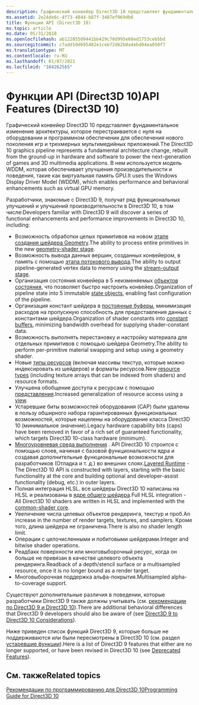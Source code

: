 ```yaml
---
description: Графический конвейер Direct3D 10 представляет фундаментальное изменение архитектуры, которое перестраивается с нуля на оборудовании и программном обеспечении для обеспечения нового поколения игр и трехмерных мультимедийных приложений.
ms.assetid: 2e24de6c-4f73-4844-b87f-3487ef069db6
title: Функции API (Direct3D 10)
ms.topic: article
ms.date: 05/31/2018
ms.openlocfilehash: ab12285509441bb429c78d995e68ed1753ceb5bd
ms.sourcegitcommit: c7add10d695482e1ceb72d62b8a4ebd84ea050f7
ms.translationtype: MT
ms.contentlocale: ru-RU
ms.lasthandoff: 01/07/2021
ms.locfileid: "104262565"
---
```

# <a name="api-features-direct3d-10"></a><span data-ttu-id="4e567-103">Функции API (Direct3D 10)</span><span class="sxs-lookup"><span data-stu-id="4e567-103">API Features (Direct3D 10)</span></span>

<span data-ttu-id="4e567-104">Графический конвейер Direct3D 10 представляет фундаментальное изменение архитектуры, которое перестраивается с нуля на оборудовании и программном обеспечении для обеспечения нового поколения игр и трехмерных мультимедийных приложений.</span><span class="sxs-lookup"><span data-stu-id="4e567-104">The Direct3D 10 graphics pipeline represents a fundamental architecture change, rebuilt from the ground-up in hardware and software to power the next-generation of games and 3D multimedia applications.</span></span> <span data-ttu-id="4e567-105">В нем используется модель WDDM, которая обеспечивает улучшения производительности и поведения, такие как виртуальная память GPU.</span><span class="sxs-lookup"><span data-stu-id="4e567-105">It uses the Windows Display Driver Model (WDDM), which enables performance and behavioral enhancements such as virtual GPU memory.</span></span>

<span data-ttu-id="4e567-106">Разработчики, знакомые с Direct3D 9, получат ряд функциональных улучшений и улучшений производительности в Direct3D 10, в том числе:</span><span class="sxs-lookup"><span data-stu-id="4e567-106">Developers familiar with Direct3D 9 will discover a series of functional enhancements and performance improvements in Direct3D 10, including:</span></span>

-   <span data-ttu-id="4e567-107">Возможность обработки целых примитивов на новом [этапе создания шейдера Geometry](/previous-versions//bb205146(v=vs.85)).</span><span class="sxs-lookup"><span data-stu-id="4e567-107">The ability to process entire primitives in the new [geometry-shader stage](/previous-versions//bb205146(v=vs.85)).</span></span>
-   <span data-ttu-id="4e567-108">Возможность вывода данных вершин, созданных конвейером, в память с помощью [этапа потокового вывода](../direct3d11/d3d10-graphics-programming-guide-output-stream-stage.md).</span><span class="sxs-lookup"><span data-stu-id="4e567-108">The ability to output pipeline-generated vertex data to memory using the [stream-output stage](../direct3d11/d3d10-graphics-programming-guide-output-stream-stage.md).</span></span>
-   <span data-ttu-id="4e567-109">Организация состояния конвейера в 5 неизменяемых [объектов состояния](d3d10-graphics-programming-guide-api-features-state-objects.md), что позволяет быстро настроить конвейер.</span><span class="sxs-lookup"><span data-stu-id="4e567-109">Organization of pipeline state into 5 immutable [state objects](d3d10-graphics-programming-guide-api-features-state-objects.md), enabling fast configuration of the pipeline.</span></span>
-   <span data-ttu-id="4e567-110">Организация констант шейдера в [постоянные буферы](d3d10-graphics-programming-guide-resources-types.md), минимизация расходов на пропускную способность для предоставления данных с константами шейдера.</span><span class="sxs-lookup"><span data-stu-id="4e567-110">Organization of shader constants into [constant buffers](d3d10-graphics-programming-guide-resources-types.md), minimizing bandwidth overhead for supplying shader-constant data.</span></span>
-   <span data-ttu-id="4e567-111">Возможность выполнять перестановку и настройку материала для отдельных примитивов с помощью шейдера Geometry.</span><span class="sxs-lookup"><span data-stu-id="4e567-111">The ability to perform per-primitive material swapping and setup using a geometry shader.</span></span>
-   <span data-ttu-id="4e567-112">Новые [типы ресурсов](d3d10-graphics-programming-guide-resources-types.md) (включая массивы текстур, которые можно индексировать из шейдеров) и форматы ресурсов.</span><span class="sxs-lookup"><span data-stu-id="4e567-112">New [resource types](d3d10-graphics-programming-guide-resources-types.md) (including texture arrays that can be indexed from shaders) and resource formats.</span></span>
-   <span data-ttu-id="4e567-113">Улучшена обобщение доступа к ресурсам с помощью [представления](d3d10-graphics-programming-guide-resources-access-views.md).</span><span class="sxs-lookup"><span data-stu-id="4e567-113">Increased generalization of resource access using a [view](d3d10-graphics-programming-guide-resources-access-views.md).</span></span>
-   <span data-ttu-id="4e567-114">Устаревшие биты возможностей оборудования (CAP) были удалены в пользу обширного набора гарантированных функциональных возможностей, которые нацелены на оборудование класса Direct3D 10 (минимальное значение).</span><span class="sxs-lookup"><span data-stu-id="4e567-114">Legacy hardware capability bits (caps) have been removed in favor of a rich set of guaranteed functionality, which targets Direct3D 10-class hardware (minimum).</span></span>
-   <span data-ttu-id="4e567-115">[Многоуровневая среда выполнения](d3d10-graphics-programming-guide-api-features-layers.md) . API Direct3D 10 строится с помощью слоев, начиная с базовой функциональности ядра и создавая дополнительные функциональные возможности для разработчиков (Отладка и т. д.) во внешних слоях.</span><span class="sxs-lookup"><span data-stu-id="4e567-115">[Layered Runtime](d3d10-graphics-programming-guide-api-features-layers.md) - The Direct3D 10 API is constructed with layers, starting with the basic functionality at the core and building optional and developer-assist functionality (debug, etc.) in outer layers.</span></span>
-   <span data-ttu-id="4e567-116">Полная интеграция HLSL. все шейдеры Direct3D 10 написаны на HLSL и реализованы в [ядре общего шейдера](../direct3dhlsl/dx-graphics-hlsl-common-core.md).</span><span class="sxs-lookup"><span data-stu-id="4e567-116">Full HLSL integration - All Direct3D 10 shaders are written in HLSL and implemented with the [common-shader core](../direct3dhlsl/dx-graphics-hlsl-common-core.md).</span></span>
-   <span data-ttu-id="4e567-117">Увеличение числа целевых объектов рендеринга, текстур и проб.</span><span class="sxs-lookup"><span data-stu-id="4e567-117">An increase in the number of render targets, textures, and samplers.</span></span> <span data-ttu-id="4e567-118">Кроме того, длина шейдера не ограничена.</span><span class="sxs-lookup"><span data-stu-id="4e567-118">There is also no shader length limit.</span></span>
-   <span data-ttu-id="4e567-119">Операции с целочисленными и побитовыми шейдерами.</span><span class="sxs-lookup"><span data-stu-id="4e567-119">Integer and bitwise shader operations.</span></span>
-   <span data-ttu-id="4e567-120">Реадбакк поверхности или многовыборочный ресурс, когда он больше не привязан в качестве целевого объекта рендеринга.</span><span class="sxs-lookup"><span data-stu-id="4e567-120">Readback of a depth/stencil surface or a multisampled resource, once it is no longer bound as a render target.</span></span>
-   <span data-ttu-id="4e567-121">Многовыборочная поддержка альфа-покрытия.</span><span class="sxs-lookup"><span data-stu-id="4e567-121">Multisampled alpha-to-coverage support.</span></span>

<span data-ttu-id="4e567-122">Существуют дополнительные различия в поведении, которые разработчики Direct3D 9 также должны учитывать (см. [рекомендации по Direct3D 9 и Direct3D 10](d3d10-graphics-programming-guide-d3d9-to-d3d10-considerations.md)).</span><span class="sxs-lookup"><span data-stu-id="4e567-122">There are additional behavioral differences that Direct3D 9 developers should also be aware of (see [Direct3D 9 to Direct3D 10 Considerations](d3d10-graphics-programming-guide-d3d9-to-d3d10-considerations.md)).</span></span>

<span data-ttu-id="4e567-123">Ниже приведен список функций Direct3D 9, которые больше не поддерживаются или были пересмотрены в Direct3D 10 (см. раздел [устаревшие функции](d3d10-graphics-programming-guide-api-features-deprecated.md)).</span><span class="sxs-lookup"><span data-stu-id="4e567-123">Here is a list of Direct3D 9 features that either are no longer supported, or have been revised in Direct3D 10 (see [Deprecated Features](d3d10-graphics-programming-guide-api-features-deprecated.md)).</span></span>

## <a name="related-topics"></a><span data-ttu-id="4e567-124">См. также</span><span class="sxs-lookup"><span data-stu-id="4e567-124">Related topics</span></span>

<dl> <dt>

[<span data-ttu-id="4e567-125">Рекомендации по программированию для Direct3D 10</span><span class="sxs-lookup"><span data-stu-id="4e567-125">Programming Guide for Direct3D 10</span></span>](d3d10-graphics-programming-guide.md)
</dt> </dl>

 

 
